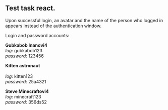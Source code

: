 ## Test task react. <br/>
Upon successful login, an avatar and the name of the person who logged in appears instead of the authentication window.<br/>

Login and password accounts:<br/>
                                 
**Gubkabob Inanovi4**<br/>
      *log:* gubkabob123<br/>
      *password:* 123456<br/>

**Kitten astronaut**  <br/>  
      *log:*   kitten123<br/>
      *password:* 25a4321<br/>

**Steve Minecraftovi4**<br/>
      *log:* minecraft123<br/>
      *password:* 356ds52<br/>


